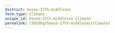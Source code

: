 ```yaml
---
district: house-27th-middlesex
form_type: climate
unique_id: house-27th-middlesex-climate
permalink: /2020bq/house-27th-middlesex/climate/
---
```

